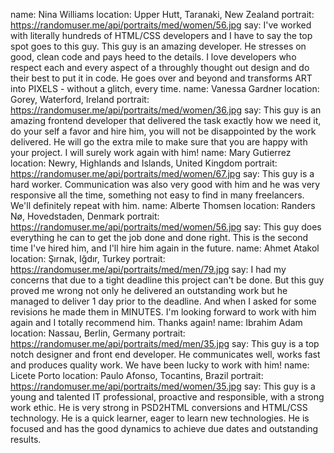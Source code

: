 name: Nina Williams
location: Upper Hutt, Taranaki, New Zealand
portrait: https://randomuser.me/api/portraits/med/women/56.jpg
say: I've worked with literally hundreds of HTML/CSS developers and I have to say the top spot goes to this guy. This guy is an amazing developer. He stresses on good, clean code and pays heed to the details. I love developers who respect each and every aspect of a throughly thought out design and do their best to put it in code. He goes over and beyond and transforms ART into PIXELS - without a glitch, every time.
name: Vanessa Gardner
location: Gorey, Waterford,  Ireland
portrait: https://randomuser.me/api/portraits/med/women/36.jpg
say: This guy is an amazing frontend developer that delivered the task exactly how we need it, do your self a favor and hire him, you will not be disappointed by the work delivered. He will go the extra mile to make sure that you are happy with your project. I will surely work again with him!
name: Mary Gutierrez
location: Newry, Highlands and Islands, United Kingdom
portrait: https://randomuser.me/api/portraits/med/women/67.jpg
say: This guy is a hard worker. Communication was also very good with him and he was very responsive all the time, something not easy to find in many freelancers. We'll definitely repeat with him.
name: Alberte Thomsen
location: Randers Nø, Hovedstaden, Denmark
portrait: https://randomuser.me/api/portraits/med/women/56.jpg
say: This guy does everything he can to get the job done and done right. This is the second time I've hired him, and I'll hire him again in the future.
name: Ahmet Atakol
location: Şırnak, Iğdır, Turkey
portrait: https://randomuser.me/api/portraits/med/men/79.jpg
say: I had my concerns that due to a tight deadline this project can't be done. But this guy proved me wrong not only he delivered an outstanding work but he managed to deliver 1 day prior to the deadline. And when I asked for some revisions he made them in MINUTES. I'm looking forward to work with him again and I totally recommend him. Thanks again!
name: Ibrahim Adam
location: Nassau, Berlin, Germany
portrait: https://randomuser.me/api/portraits/med/men/35.jpg
say: This guy is a top notch designer and front end developer. He communicates well, works fast and produces quality work. We have been lucky to work with him!
name: Licete Porto
location: Paulo Afonso, Tocantins, Brazil
portrait: https://randomuser.me/api/portraits/med/women/35.jpg
say: This guy is a young and talented IT professional, proactive and responsible, with a strong work ethic. He is very strong in PSD2HTML conversions and HTML/CSS technology. He is a quick learner, eager to learn new technologies. He is focused and has the good dynamics to achieve due dates and outstanding results.